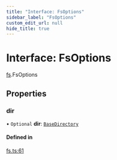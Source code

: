 ```yaml
---
title: "Interface: FsOptions"
sidebar_label: "FsOptions"
custom_edit_url: null
hide_title: true
---
```


# Interface: FsOptions

[fs](../modules/fs.md).FsOptions

## Properties

### dir

• `Optional` **dir**: [`BaseDirectory`](../enums/fs.BaseDirectory.md)

#### Defined in

[fs.ts:61](https://github.com/tauri-apps/tauri/blob/fbb405b/tooling/api/src/fs.ts#L61)
